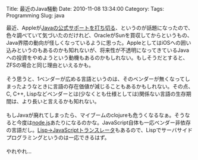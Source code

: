 Title: 最近のJava騒動
Date: 2010-11-08 13:34:00
Category: 
Tags: Programming
Slug: java

最近、Appleが<a href="http://japan.zdnet.com/news/software/story/0,2000056195,20421824,00.htm">Javaの公式サポートを打ち切る</a>、というのが話題になったので、色々調べていて気づいたのだけれど、OracleがSunを買収してからというもの、Java界隈の動向が怪しくなっているように思った。AppleとしてはiOSへの囲い込みというのもあるのかも知れないが、将来性が不透明になってきているJavaへの投資をやめようという動機もあるのかもしれない。もしそうだとすると、ZFSの場合と同じ理由といえるかも。<br /><br />そう思うと、1ベンダーが広める言語というのは、そのベンダーが無くなってしまったようなときに言語の存在価値が減じることもあるかもしれない。その点、C, C++, Lispなどベンダーとは(少なくとも仕様としては)関係ない言語の生存期間は、より長いと言えるかも知れない。<br /><br />もしJavaが廃れてしまったら、マイブームのclojureも危うくなるなぁ。そうなると今度は<a href="http://nodejs.org/">node.js</a>あたりになるのかな。JavaScript自体も一応ベンダー非依存の言語だし。<a href="http://common-lisp.net/project/parenscript/">Lisp-&gt;JavaScriptトランスレータ</a>もあるので、Lispでサーバサイドプログラミングというのは一応できるはず。<br /><br />やれやれ...
